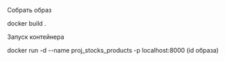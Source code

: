Собрать образ

docker build .


Запуск контейнера

docker run -d --name proj_stocks_products -p localhost:8000 (id образа)
